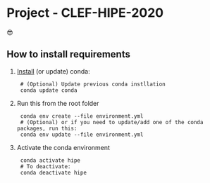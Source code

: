 # Project - CLEF-HIPE-2020

😎

## How to install requirements

1. [Install](https://docs.conda.io/projects/conda/en/latest/user-guide/install/index.html) (or update) conda:
        
        # (Optional) Update previous conda instllation
        conda update conda
       

2. Run this from the root folder


        conda env create --file environment.yml
        # (Optional) or if you need to update/add one of the conda packages, run this:
        conda env update --file environment.yml


3. Activate the conda environment
    

        conda activate hipe
        # To deactivate:
        conda deactivate hipe

